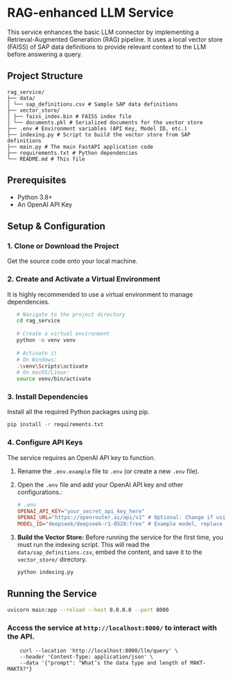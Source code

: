 # RAG-enhanced LLM Service

This service enhances the basic LLM connector by implementing a Retrieval-Augmented Generation (RAG) pipeline. It uses a local vector store (FAISS) of SAP data definitions to provide relevant context to the LLM before answering a query.

## Project Structure

```
rag_service/
├── data/
│ └── sap_definitions.csv # Sample SAP data definitions
├── vector_store/
│ ├── faiss_index.bin # FAISS index file
│ └── documents.pkl # Serialized documents for the vector store
├── .env # Environment variables (API Key, Model ID, etc.)
├── indexing.py # Script to build the vector store from SAP definitions
├── main.py # The main FastAPI application code
├── requirements.txt # Python dependencies
└── README.md # This file
```

## Prerequisites

- Python 3.8+
- An OpenAI API Key

## Setup & Configuration

### 1. Clone or Download the Project

Get the source code onto your local machine.

### 2. Create and Activate a Virtual Environment

It is highly recommended to use a virtual environment to manage dependencies.

```bash
   # Navigate to the project directory
   cd rag_service
   
   # Create a virtual environment
   python -m venv venv
   
   # Activate it
   # On Windows:
   .\venv\Scripts\activate
   # On macOS/Linux:
   source venv/bin/activate
```

### 3. Install Dependencies

Install all the required Python packages using pip.

```bash
pip install -r requirements.txt
```

### 4. Configure API Keys

The service requires an OpenAI API key to function.

1. Rename the `.env.example` file to `.env` (or create a new `.env` file).
2. Open the `.env` file and add your OpenAI API key and other configurations.:

   ```ini
   # .env
   OPENAI_API_KEY="your_secret_api_key_here"
   OPENAI_URL="https://openrouter.ai/api/v1" # Optional: Change if using a different endpoint
   MODEL_ID="deepseek/deepseek-r1-0528:free" # Example model, replace with your desired model
   ```

4. **Build the Vector Store:**
   Before running the service for the first time, you must run the indexing script. This will read the `data/sap_definitions.csv`, embed the content, and save it to the `vector_store/` directory.
    ```bash
    python indexing.py
    ```

## Running the Service

```bash
uvicorn main:app --reload --host 0.0.0.0 --port 8000
````

### Access the service at `http://localhost:8000/` to interact with the API.

```
    curl --location 'http://localhost:8000/llm/query' \
    --header 'Content-Type: application/json' \
    --data '{"prompt": "What’s the data type and length of MAKT-MAKTX?"}
```